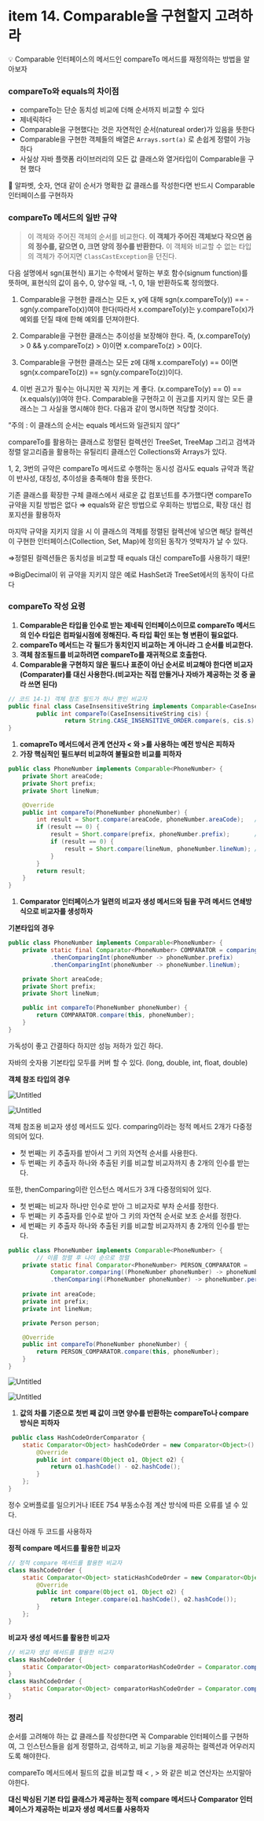 # item 14. Comparable을 구현할지 고려하라

<aside>
💡 Comparable 인터페이스의 메서드인 compareTo 메서드를 재정의하는 방법을 알아보자

</aside>

### compareTo와 equals의 차이점

- compareTo는 단순 동치성 비교에 더해 순서까지 비교할 수 있다
- 제네릭하다
- Comparable을 구현했다는 것은 자연적인 순서(natureal order)가 있음을 뜻한다
- Comparable을 구현한 객체들의 배열은 `Arrays.sort(a)` 로 손쉽게 정렬이 가능하다
- 사실상 자바 플랫폼 라이브러리의 모든 값 클래스와 열거타입이 Comparable을 구현 했다

<aside>
📍 알파벳, 숫자, 연대 같이 순서가 명확한 값 클래스를 작성한다면 반드시 Comparable 인터페이스를 구현하자

</aside>

### compareTo 메서드의 일반 규약

> 이 객체와 주어진 객체의 순서를 비교한다. **이 객체가 주어진 객체보다 작으면 음의 정수를, 같으면 0, 크면 양의 정수를 반환한다.** 이 객체와 비교할 수 없는 타입의 객체가 주어지면 `ClassCastException`을 던진다.

다음 설명에서 sgn(표현식) 표기는 수학에서 말하는 부호 함수(signum function)를 뜻하며, 표현식의 값이 음수, 0, 양수일 때, -1, 0, 1을 반환하도록 정의했다.

1. Comparable을 구현한 클래스는 모든 x, y에 대해 sgn(x.compareTo(y)) == -sgn(y.compareTo(x))여야 한다(따라서 x.compareTo(y)는 y.compareTo(x)가 예외를 던질 때에 한해 예외를 던져야한다.

2. Comparable을 구현한 클래스는 추이성을 보장해야 한다. 즉, (x.compareTo(y) > 0 && y.compareTo(z) > 0)이면 x.compareTo(z) > 0이다.

3. Comparable을 구현한 클래스는 모든 z에 대해 x.compareTo(y) == 0이면 sgn(x.compareTo(z)) == sgn(y.compareTo(z))이다.

4. 이번 권고가 필수는 아니지만 꼭 지키는 게 좋다. (x.compareTo(y) == 0) == (x.equals(y))여야 한다. Comparable을 구현하고 이 권고를 지키지 않는 모든 클래스는 그 사실을 명시해야 한다. 다음과 같이 명시하면 적당할 것이다. 

”주의 : 이 클래스의 순서는 equals 메서드와 일관되지 않다”


compareTo를 활용하는 클래스로 정렬된 컬렉션인 TreeSet, TreeMap 그리고 검색과 정렬 알고리즘을 활용하는 유틸리티 클래스인 Collections와 Arrays가 있다. 

1, 2, 3번의 규약은 compareTo 메서드로 수행하는 동시성 검사도 equals 규약과 똑같이 반사성, 대칭성, 추이성을 충족해야 함을 뜻한다.

기존 클래스를 확장한 구체 클래스에서 새로운 값 컴포넌트를 추가했다면 compareTo 규약을 지킬 방법은 없다 ⇒ equals와 같은 방법으로 우회하는 방법으로, 확장 대신 컴포지션을 활용하자

마지막 규약을 지키지 않을 시 이 클래스의 객체를 정렬된 컬렉션에 넣으면 해당 컬렉션이 구현한 인터페이스(Collection, Set, Map)에 정의된 동작가 엇박자가 날 수 있다.

⇒정렬된 컬렉션들은 동치성을 비교할 때 equals 대신 compareTo를 사용하기 때문!

⇒BigDecimal이 위 규약을 지키지 않은 예로 HashSet과 TreeSet에서의 동작이 다르다

### compareTo 작성 요령

1. **Comparable은 타입을 인수로 받는 제네릭 인터페이스이므로 compareTo 메서드의 인수 타입은 컴파일시점에 정해진다. 즉 타입 확인 또는 형 변환이 필요없다.**
2. **compareTo 메서드는 각 필드가 동치인지 비교하는 게 아니라 그 순서를 비교한다.** 
3. **객체 참조필드를 비교하려면 compareTo를 재귀적으로 호출한다.**
4. **Comparable을 구현하지 않은 필드나 표준이 아닌 순서로 비교해야 한다면 비교자(Comparater)를 대신 사용한다.(비교자는 직접 만들거나 자바가 제공하는 것 중 골라 쓰면 된다)** 

```java
// 코드 14-1) 객체 참조 필드가 하나 뿐인 비교자
public final class CaseInsensitiveString implements Comparable<CaseInsensitiveString> {
		public int compareTo(CaseInsensitiveString cis) {
				return String.CASE_INSENSITIVE_ORDER.compare(s, cis.s) // 자바에서 제공하는 비교자를 사용
}
```

1. **comapreTo 메서드에서 관계 연산자 < 와 >를 사용하는 예전 방식은 피하자**
2. **가장 핵심적인 필드부터 비교하여 불필요한 비교를 피하자**

```java
public class PhoneNumber implements Comparable<PhoneNumber> {
    private Short areaCode;
    private Short prefix;
    private Short lineNum;

    @Override
    public int compareTo(PhoneNumber phoneNumber) {
        int result = Short.compare(areaCode, phoneNumber.areaCode);   // 가장 중요한 필드
        if (result == 0) {
            result = Short.compare(prefix, phoneNumber.prefix);       // 두 번째로 중요한 필드
            if (result == 0) {
                result = Short.compare(lineNum, phoneNumber.lineNum); // 세 번째로 중요한 필드
            }
        }
        return result;
    }
}
```

1. **Comparator 인터페이스가 일련의 비교자 생성 메서드와 팀을 꾸려 메서드 연쇄방식으로 비교자를 생성하자**

**기본타입의 경우** 

```java
public class PhoneNumber implements Comparable<PhoneNumber> {
    private static final Comparator<PhoneNumber> COMPARATOR = comparingInt((PhoneNumber phoneNumber) -> phoneNumber.areaCode)
            .thenComparingInt(phoneNumber -> phoneNumber.prefix)
            .thenComparingInt(phoneNumber -> phoneNumber.lineNum);

    private Short areaCode;
    private Short prefix;
    private Short lineNum;

    public int compareTo(PhoneNumber phoneNumber) {
        return COMPARATOR.compare(this, phoneNumber);
    }
}
```

가독성이 좋고 간결하다 하지만 성능 저하가 있긴 하다. 

자바의 숫자용 기본타입 모두를 커버 할 수 있다. (long, double, int, float, double)

**객체 참조 타입의 경우**

![Untitled](item%2014%20Comparable%E1%84%8B%E1%85%B3%E1%86%AF%20%E1%84%80%E1%85%AE%E1%84%92%E1%85%A7%E1%86%AB%E1%84%92%E1%85%A1%E1%86%AF%E1%84%8C%E1%85%B5%20%E1%84%80%E1%85%A9%E1%84%85%E1%85%A7%E1%84%92%E1%85%A1%E1%84%85%E1%85%A1%2074197ccfb251467aa921f7383d0e3311/Untitled.png)

![Untitled](item%2014%20Comparable%E1%84%8B%E1%85%B3%E1%86%AF%20%E1%84%80%E1%85%AE%E1%84%92%E1%85%A7%E1%86%AB%E1%84%92%E1%85%A1%E1%86%AF%E1%84%8C%E1%85%B5%20%E1%84%80%E1%85%A9%E1%84%85%E1%85%A7%E1%84%92%E1%85%A1%E1%84%85%E1%85%A1%2074197ccfb251467aa921f7383d0e3311/Untitled%201.png)

객체 참조용 비교자 생성 메서드도 있다. comparing이라는 정적 메서드 2개가 다중정의되어 있다.

- 첫 번째는 키 추출자를 받아서 그 키의 자연적 순서를 사용한다.
- 두 번째는 키 추출자 하나와 추출된 키를 비교할 비교자까지 총 2개의 인수를 받는다.

또한, thenComparing이란 인스턴스 메서드가 3개 다중정의되어 있다.

- 첫 번째는 비교자 하나만 인수로 받아 그 비교자로 부차 순서를 정한다.
- 두 번째는 키 추출자를 인수로 받아 그 키의 자연적 순서로 보조 순서를 정한다.
- 세 번째는 키 추출자 하나와 추출된 키를 비교할 비교자까지 총 2개의 인수를 받는다.

```java
public class PhoneNumber implements Comparable<PhoneNumber> {
		// 이름 정렬 후 나이 순으로 정렬
    private static final Comparator<PhoneNumber> PERSON_COMPARATOR =
            Comparator.comparing((PhoneNumber phoneNumber) -> phoneNumber.person.getName())
            .thenComparing((PhoneNumber phoneNumber) -> phoneNumber.person.getAge());
    
    private int areaCode;
    private int prefix;
    private int lineNum;

    private Person person;

    @Override
    public int compareTo(PhoneNumber phoneNumber) {
        return PERSON_COMPARATOR.compare(this, phoneNumber);
    }
}
```

![Untitled](item%2014%20Comparable%E1%84%8B%E1%85%B3%E1%86%AF%20%E1%84%80%E1%85%AE%E1%84%92%E1%85%A7%E1%86%AB%E1%84%92%E1%85%A1%E1%86%AF%E1%84%8C%E1%85%B5%20%E1%84%80%E1%85%A9%E1%84%85%E1%85%A7%E1%84%92%E1%85%A1%E1%84%85%E1%85%A1%2074197ccfb251467aa921f7383d0e3311/Untitled%202.png)

![Untitled](item%2014%20Comparable%E1%84%8B%E1%85%B3%E1%86%AF%20%E1%84%80%E1%85%AE%E1%84%92%E1%85%A7%E1%86%AB%E1%84%92%E1%85%A1%E1%86%AF%E1%84%8C%E1%85%B5%20%E1%84%80%E1%85%A9%E1%84%85%E1%85%A7%E1%84%92%E1%85%A1%E1%84%85%E1%85%A1%2074197ccfb251467aa921f7383d0e3311/Untitled%203.png)

1. **값의 차를 기준으로 첫번 째 값이 크면 양수를 반환하는 compareTo나 compare 방식은 피하자**

```java
 public class HashCodeOrderComparator {
    static Comparator<Object> hashCodeOrder = new Comparator<Object>() {
        @Override
        public int compare(Object o1, Object o2) {
            return o1.hashCode() - o2.hashCode();
        }
    };
}
```

정수 오버플로를 일으키거나 IEEE 754 부동소수점 계산 방식에 따른 오류를 낼 수 있다.

대신 아래 두 코드를 사용하자

**정적 compare 메서드를 활용한 비교자**

```java
// 정적 compare 메서드를 활용한 비교자
class HashCodeOrder {
    static Comparator<Object> staticHashCodeOrder = new Comparator<Object>() {
        @Override
        public int compare(Object o1, Object o2) {
            return Integer.compare(o1.hashCode(), o2.hashCode());
        }
    };
}
```

**비교자 생성 메서드를 활용한 비교자**

```java
// 비교자 생성 메서드를 활용한 비교자
class HashCodeOrder {
    static Comparator<Object> comparatorHashCodeOrder = Comparator.comparingInt(o -> o.hashCode());
}
class HashCodeOrder {
    static Comparator<Object> comparatorHashCodeOrder = Comparator.comparingInt(o -> o.hashCode());
}
```

### 정리

순서를 고려해야 하는 값 클래스를 작성한다면 꼭 Comparable 인터페이스를 구현하여, 그 인스턴스들을 쉽게 정렬하고, 검색하고, 비교 기능을 제공하는 컬렉션과 어우러지도록 해야한다.

compareTo 메서드에서 필드의 값을 비교할 때 < , > 와 같은 비교 연산자는 쓰지말아야한다.

**대신 박싱된 기본 타입 클래스가 제공하는 정적 compare 메서드나 Comparator 인터페이스가 제공하는 비교자 생성 메서드를 사용하자**